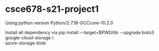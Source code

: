 # csce678-s21-project1

Using python version Python/2.7.18-GCCcore-10.2.0

Install all dependency via 
pip install --target=$PWD/lib --upgrade boto3 \
    google-cloud-storage \    
    azure-storage-blob
    
